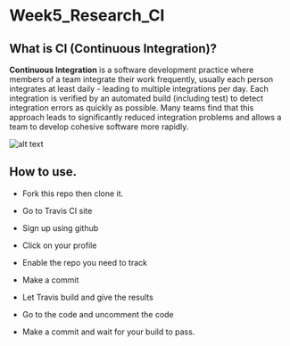 # Week5_Research_CI

## What is CI (Continuous Integration)?

**Continuous Integration** is a software development practice where members of a team integrate their work frequently, usually each person integrates at least daily - leading to multiple integrations per day. Each integration is verified by an automated build (including test) to detect integration errors as quickly as possible. Many teams find that this approach leads to significantly reduced integration problems and allows a team to develop cohesive software more rapidly. <br />

![alt text](http://img1.daumcdn.net/thumb/R1920x0/?fname=http%3A%2F%2Fcfile29.uf.tistory.com%2Fimage%2F9929C03359CF36920A3990)


## How to use. 

+ Fork this repo then clone it.

+ Go to Travis CI site

+ Sign up using github

+ Click on your profile 

+ Enable the repo you need to track

+ Make a commit

+ Let Travis build and give the results

+ Go to the code and uncomment the code

+ Make a commit and wait for your build to pass.
